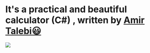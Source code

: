 # It's a practical and beautiful calculator (C#) , written by [Amir Talebi😃](https://github.com/Amir10t)
<img src="https://github.com/Amir10t/calculator-pro-CSharp/blob/main/Screenshots/Screenshot%20(20).png">
